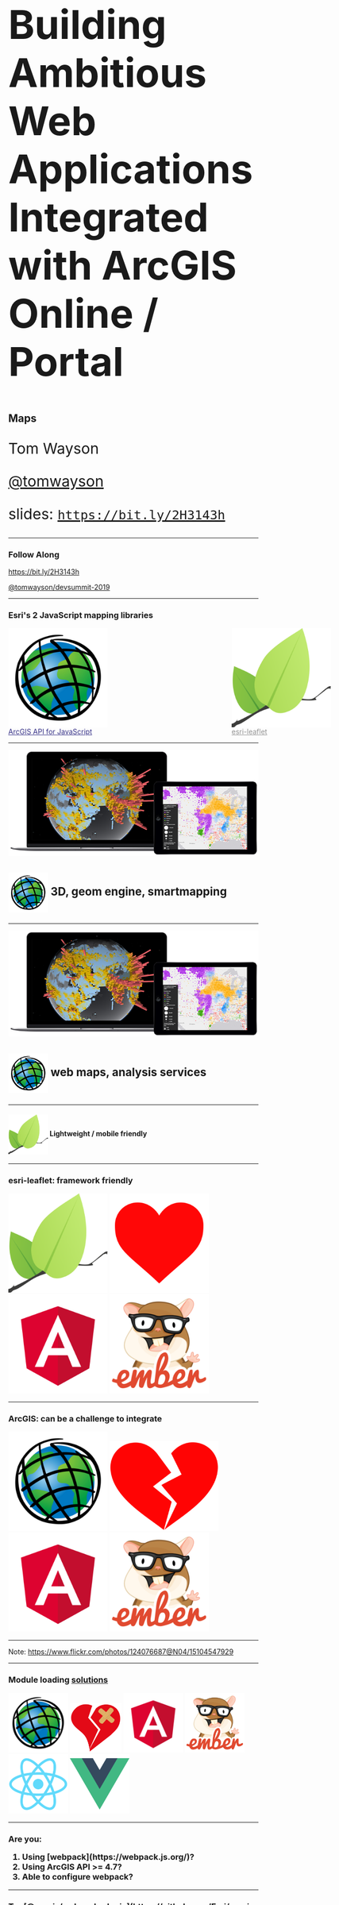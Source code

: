 <!-- .slide: data-background="img/2019/devsummit/bg-1.png" data-background-size="cover" style="padding-left: 80px;" -->

<h1 style="text-align: left; font-size: 80px;">Building Ambitious Web Applications Integrated with ArcGIS Online / Portal</h1>
<h2 style="text-align: left; font-size: 1.5em">Maps</h2>
<p style="text-align: left; font-size: 30px;">Tom Wayson</p>
<p style="text-align: left; font-size: 30px;"><a href="https://github.com/tomwayson/">@tomwayson</a></p>
    <p style="text-align: left; font-size: 30px;">slides: <a href="https://bit.ly/2H3143h"><code>https://bit.ly/2H3143h</code></a></p>

---

<!-- .slide: data-background="img/2019/devsummit/bg-4.png" -->

  <h3>Follow Along</h3>
  <p>
    <a href="https://bit.ly/2H3143h" target="_blank">https://bit.ly/2H3143h</a>
  </p>
  <p>
    <a href="https://github.com/tomwayson/devsummit-2019/" target="_blank">@tomwayson/devsummit-2019</a>
  </p>

---

<!-- .slide: data-background="img/2019/devsummit/bg-6.png" -->

<h3>Esri's 2 JavaScript mapping libraries</h3>
<div style="width: 900px; margin: 0 auto; display: flex; justify-content: space-around">
  <div style="width: 450px">
    <a href="https://developers.arcgis.com/javascript/" target="_blank" style="color: #373288">
      <div><img src="img/wayson/esri.png" class="transparent" height="200" style="vertical-align: middle" /></div>
      <span>ArcGIS API for JavaScript</span>
    </a>
  </div>
  <div style="width: 450px">
    <a href="http://esri.github.io/esri-leaflet/" target="_blank" style="color: #949494">
      <div><img src="img/wayson/leaflet-logo.png" class="transparent" height="200" style="vertical-align: middle" /></div>
      <span>esri-leaflet</span>
    </a>
  </div>
</div>

---

<!-- .slide: data-background-color="#373288" -->
<img src="img/wayson/homepage-banner-sample.png" width="759" class="transparent">
<h3 style="font-size: 1.6em"><img src="img/wayson/esri.png" class="transparent" width="80" style="vertical-align: middle" /> 3D, geom engine, smartmapping</h3>

---

<!-- .slide: data-background-color="#373288" -->
<img src="img/wayson/homepage-banner-sample.png" width="759" class="transparent">
<h3 style="font-size: 1.6em"><img src="img/wayson/esri.png" class="transparent" width="80" style="vertical-align: middle" /> web maps, analysis services</h3>

---

<!-- .slide: data-background="img/wayson/phone-16981803257_4bcd3c45dc_z.jpg" -->
<h4><img src="img/wayson/leaflet-logo.png" class="transparent" width="80" style="vertical-align: middle" /> Lightweight / mobile friendly</h4>

---

<!-- .slide: data-background="img/2019/devsummit/bg-2.png" data-transition="slide-in fade-out" -->
<h3>esri-leaflet: framework friendly</h4>
<div>
  <img src="img/wayson/leaflet-logo.png" class="transparent" height="200" />
  <img src="img/wayson/Heart_corazon.svg" class="transparent" height="200" />
  <img src="img/wayson/angular.png" class="transparent" height="200" />
  <img src="img/wayson/tomster-sm.png" class="transparent" height="200" />
</div>

---

<!-- .slide: data-background="img/2019/devsummit/bg-2.png" data-transition="fade-in slide-out" -->
<h3>ArcGIS: can be a challenge to integrate</h4>
<div>
  <img src="img/wayson/esri.png" class="transparent" height="200" />
  <img src="img/wayson/Broken_heart.svg" class="transparent" height="180" />
  <img src="img/wayson/angular.png" class="transparent" height="200" />
  <img src="img/wayson/tomster-sm.png" class="transparent" height="200" />
</div>

---

<!-- .slide: class="white" data-background="img/wayson/dojo-betamax.jpg" -->

Note:
https://www.flickr.com/photos/124076687@N04/15104547929

---

<!-- .slide: data-background="img/2019/devsummit/bg-2.png" -->
<h3>Module loading <a href="https://github.com/Esri/jsapi-resources/tree/master/frameworks" target="_blank">solutions</a></h4>
<div>
  <img src="img/wayson/esri.png" class="transparent" height="120" />
  <img src="img/wayson/Broken_Love_Heart_bandaged_2_nevit.svg" class="transparent" height="100" />
  <img src="img/wayson/angular.png" class="transparent" height="120" />
  <img src="img/wayson/tomster-sm.png" class="transparent" height="120" />
  <img src="img/wayson/react-js-img.png" class="transparent" height="120" />
  <img src="img/wayson/vue-logo.png" class="transparent" height="120" />
</div>

---

<!-- .slide: data-background="img/2019/devsummit/bg-4.png" data-transition="fade" -->
<h3>Are you:
<ol>
  <li class="fragment">Using [webpack](https://webpack.js.org/)?</li>
  <li class="fragment">Using ArcGIS API >= 4.7?</li>
  <li class="fragment">Able to configure webpack?</li>
</ol>

---

<!-- .slide: data-background="img/2019/devsummit/bg-2.png" data-transition="fade" -->
<h3>Try [@arcgis/webpack-plugin](https://github.com/Esri/arcgis-webpack-plugin)</h3>
<div>
  <img src="img/wayson/esri.png" class="transparent" height="100" />
  <img src="img/wayson/Broken_Love_Heart_bandaged_2_nevit.svg" class="transparent" height="90" />
  <img src="img/wayson/webpack-icon-square-big.png" class="transparent" height="100" />
  <img src="img/wayson/react-js-img.png" class="transparent" height="100" />
  <img src="img/wayson/redux-logo.svg" class="transparent" height="100" />
  <img src="img/wayson/ts.png" class="transparent" height="100" />
</div>

---

<!-- .slide: data-background="img/2019/devsummit/bg-3.png" data-transition="fade" class="code-lg" -->
<h3>Using [@arcgis/webpack-plugin](https://github.com/Esri/arcgis-webpack-plugin)</h3>

```js
import Map from 'esri/Map'
import MapView from 'esri/views/MapView';

var map = new Map({ basemap: "streets" });
var view = new MapView({
  container: "viewDiv",
  map: map
});
```
<p>Let's you use ArcGIS API like any other library 🎉</p>

---

<!-- .slide: data-background="img/2019/devsummit/bg-2.png" data-transition="fade" -->
### For everyone else, there's [esri-loader](https://github.com/Esri/esri-loader)

<div>
  <img src="img/wayson/esri.png" class="transparent" height="120" />
  <img src="img/wayson/Broken_Love_Heart_bandaged_2_nevit.svg" class="transparent" height="100" />
  <img src="img/wayson/tomster-sm.png" class="transparent" height="120" />
  <img src="img/wayson/angular.png" class="transparent" height="120" />
  <img src="img/wayson/vue-logo.png" class="transparent" height="120" />
  <img src="img/wayson/react-js-img.png" class="transparent" height="120" />
  <img src="img/wayson/parcel-og.png" class="transparent" height="140" />
</div>

---

<!-- .slide: data-background="img/2019/devsummit/bg-3.png" class="code-lg" -->
### Using <a href="https://github.com/Esri/esri-loader" target="_blank">esri-loader</a>:

```js
import { loadModules } from 'esri-loader'

loadModules([
  'esri/views/MapView',
  'esri/WebMap'
]).then(([MapView, WebMap]) => {
  // use MapView and WebMap as normal
})
```

---

<!-- .slide: data-background="img/wayson/shrug-2799746255_436723e65c_z.jpg" -->
  <h4>Which is right for _our_ use case?</h4>

---

<!-- .slide: data-background="img/2019/devsummit/bg-2.png" -->
### Advanced mapping capabilities?
<img src="img/wayson/homepage-banner-sample.png" height="200" class="transparent">

Not really...<span class="fragment"> but let's pretend</span>

---

<!-- .slide: data-background="img/2019/devsummit/bg-2.png" -->
### Framework: Ember
<img src="img/wayson/tomster-sm.png" class="transparent" height="200" />

<a href="https://github.com/Esri/jsapi-resources/tree/master/frameworks/ember" target="_blank">Lot's of resources</a>

---

<!-- .slide: data-background="img/2019/devsummit/bg-2.png" -->
<h3>We'll use <a href="https://github.com/Esri/ember-esri-loader" target="_blank">ember-esri-loader</a></h4>
<div>
  <img src="img/wayson/esri.png" class="transparent" height="200" />
  <img src="img/wayson/Broken_Love_Heart_bandaged_2_nevit.svg" class="transparent" height="200" />
  <img src="img/wayson/tomster-sm.png" class="transparent" height="200" />
</div>

---

<!-- .slide: data-background="img/wayson/Backlit_keyboard.jpg" -->

<h4>Let's <a href="https://github.com/mjuniper/ambitious-arcgis-app-2019/blob/master/workshop/5-maps.md" target="_blank">make a map!</a></h4>
